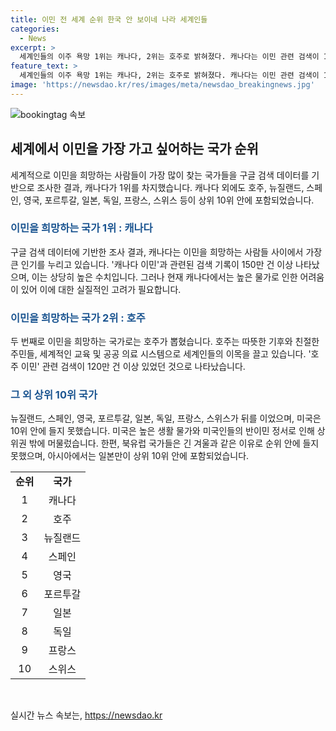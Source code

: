 ```yaml
---
title: 이민 전 세계 순위 한국 안 보이네 나라 세계인들
categories:
  - News
excerpt: >
  세계인들의 이주 욕망 1위는 캐나다, 2위는 호주로 밝혀졌다. 캐나다는 이민 관련 검색이 150만건 이상으로 높은 인기를 끌었지만, 고비용과 어려움을 경험하는 것으로 나타났다. 호주는 날씨, 친절한 시민, 교육, 의료로 이목을 끌었다. 이어서 뉴질랜드, 스페인, 영국, 포르투갈, 일본이 순위에 올랐고, 미국은 생활비와 이민 정서로 퇴장했다. 아시아에서는 일본만이 10위 안에 포함됐으며, 한국은 순위에 오르지 못했다.
feature_text: >
  세계인들의 이주 욕망 1위는 캐나다, 2위는 호주로 밝혀졌다. 캐나다는 이민 관련 검색이 150만건 이상으로 높은 인기를 끌었지만, 고비용과 어려움을 경험하는 것으로 나타났다. 호주는 날씨, 친절한 시민, 교육, 의료로 이목을 끌었다. 이어서 뉴질랜드, 스페인, 영국, 포르투갈, 일본이 순위에 올랐고, 미국은 생활비와 이민 정서로 퇴장했다. 아시아에서는 일본만이 10위 안에 포함됐으며, 한국은 순위에 오르지 못했다.
image: 'https://newsdao.kr/res/images/meta/newsdao_breakingnews.jpg'
---
```


<p><img src="https://newsdao.kr/res/images/meta/newsdao_breakingnews.jpg" alt="bookingtag 속보" /></p>

<h2 data-ke-size="size26">세계에서 이민을 가장 가고 싶어하는 국가 순위</h2>

<p data-ke-size="size16">세계적으로 이민을 희망하는 사람들이 가장 많이 찾는 국가들을 구글 검색 데이터를 기반으로 조사한 결과, 캐나다가 1위를 차지했습니다. 캐나다 외에도 호주, 뉴질랜드, 스페인, 영국, 포르투갈, 일본, 독일, 프랑스, 스위스 등이 상위 10위 안에 포함되었습니다.</p>

<h3><b><span style="color: #1a5490;">이민을 희망하는 국가 1위 : 캐나다</span></b></h3>

<p data-ke-size="size16">구글 검색 데이터에 기반한 조사 결과, 캐나다는 이민을 희망하는 사람들 사이에서 가장 큰 인기를 누리고 있습니다. '캐나다 이민'과 관련된 검색 기록이 150만 건 이상 나타났으며, 이는 상당히 높은 수치입니다. 그러나 현재 캐나다에서는 높은 물가로 인한 어려움이 있어 이에 대한 실질적인 고려가 필요합니다.</p>

<h3><b><span style="color: #1a5490;">이민을 희망하는 국가 2위 : 호주</span></b></h3>

<p data-ke-size="size16">두 번째로 이민을 희망하는 국가로는 호주가 뽑혔습니다. 호주는 따뜻한 기후와 친절한 주민들, 세계적인 교육 및 공공 의료 시스템으로 세계인들의 이목을 끌고 있습니다. '호주 이민' 관련 검색이 120만 건 이상 있었던 것으로 나타났습니다.</p>

<h3><b><span style="color: #1a5490;">그 외 상위 10위 국가</span></b></h3>

<p data-ke-size="size16">뉴질랜드, 스페인, 영국, 포르투갈, 일본, 독일, 프랑스, 스위스가 뒤를 이었으며, 미국은 10위 안에 들지 못했습니다. 미국은 높은 생활 물가와 미국인들의 반이민 정서로 인해 상위권 밖에 머물렀습니다. 한편, 북유럽 국가들은 긴 겨울과 같은 이유로 순위 안에 들지 못했으며, 아시아에서는 일본만이 상위 10위 안에 포함되었습니다.</p>

<table>
    <tr>
        <td style="text-align: center; height: 17px;"><b>순위</b></td>
        <td style="text-align: center; height: 17px;"><b>국가</b></td>
    </tr>
    <tr>
        <td style="text-align: center; height: 17px;">1</td>
        <td style="text-align: center; height: 17px;">캐나다</td>
    </tr>
    <tr>
        <td style="text-align: center; height: 17px;">2</td>
        <td style="text-align: center; height: 17px;">호주</td>
    </tr>
    <tr>
        <td style="text-align: center; height: 17px;">3</td>
        <td style="text-align: center; height: 17px;">뉴질랜드</td>
    </tr>
    <tr>
        <td style="text-align: center; height: 17px;">4</td>
        <td style="text-align: center; height: 17px;">스페인</td>
    </tr>
    <tr>
        <td style="text-align: center; height: 17px;">5</td>
        <td style="text-align: center; height: 17px;">영국</td>
    </tr>
    <tr>
        <td style="text-align: center; height: 17px;">6</td>
        <td style="text-align: center; height: 17px;">포르투갈</td>
    </tr>
    <tr>
        <td style="text-align: center; height: 17px;">7</td>
        <td style="text-align: center; height: 17px;">일본</td>
    </tr>
    <tr>
        <td style="text-align: center; height: 17px;">8</td>
        <td style="text-align: center; height: 17px;">독일</td>
    </tr>
    <tr>
        <td style="text-align: center; height: 17px;">9</td>
        <td style="text-align: center; height: 17px;">프랑스</td>
    </tr>
    <tr>
        <td style="text-align: center; height: 17px;">10</td>
        <td style="text-align: center; height: 17px;">스위스</td>
    </tr>
</table>

<p data-ke-size="size16">&nbsp;</p>
실시간 뉴스 속보는, <a href="https://newsdao.kr" rel="dofollow">https://newsdao.kr</a>


